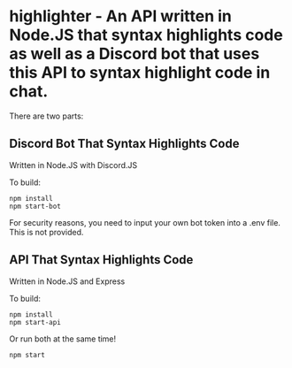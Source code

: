 # highlighter - An API written in Node.JS that syntax highlights code as well as a Discord bot that uses this API to syntax highlight code in chat.

There are two parts:

## Discord Bot That Syntax Highlights Code

Written in Node.JS with Discord.JS

To build: 
```
npm install
npm start-bot
```
For security reasons, you need to input your own bot token into a .env file. This is not provided.


## API That Syntax Highlights Code

Written in Node.JS and Express

To build: 
```
npm install
npm start-api
```

Or run both at the same time!
```
npm start
```
